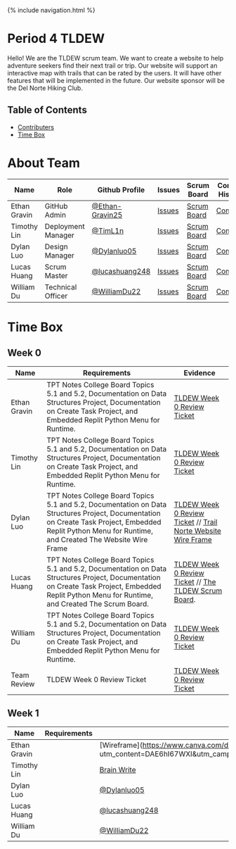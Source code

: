 {% include navigation.html %}


# Period 4 TLDEW

Hello! We are the TLDEW scrum team. We want to create a website to help adventure seekers find their next trail or trip. Our website will support an interactive map with trails that can be rated by the users. It will have other features that will be implemented in the future. Our website sponsor will be the Del Norte Hiking Club.

## Table of Contents
- [Contributers](https://github.com/Ethan-Gravin25/TLDEW/blob/main/README.md#contributers)
- [Time Box](https://github.com/Ethan-Gravin25/TLDEW/blob/main/README.md#time-box)

# About Team

| Name | Role | Github Profile | Issues | Scrum Board | Commit History | Individual Repo |
| - | - | - | - | - | - | - |
| Ethan Gravin | GitHub Admin | [@Ethan-Gravin25](https://github.com/Ethan-Gravin25) | [Issues](https://github.com/Ethan-Gravin25/TLDEW/issues?q=assignee%3AEthan-Gravin25) | [Scrum Board](https://github.com/Ethan-Gravin25/TLDEW/projects/1?card_filter_query=assignee%3AEthan-Gravin25) | [Commits]() | [Individual Repo](https://github.com/Ethan-Gravin25/TLDEWEthanG). |
| Timothy Lin | Deployment Manager | [@TimL1n](https://github.com/TimL1n) | [Issues](https://github.com/Ethan-Gravin25/TLDEW/issues?q=assignee%3ATimL1n) | [Scrum Board](https://github.com/Ethan-Gravin25/TLDEW/projects/1?card_filter_query=assignee%3ATimL1n) | [Commits](https://github.com/Ethan-Gravin25/TLDEW/commits?author=TimL1n) | [Individual Repo](https://github.com/TimL1n/TimTestTime). |
| Dylan Luo | Design Manager | [@Dylanluo05](https://github.com/Dylanluo05) | [Issues](https://github.com/Ethan-Gravin25/TLDEW/issues?q=assignee%3ADylanluo05) | [Scrum Board](https://github.com/Ethan-Gravin25/TLDEW/projects/1?card_filter_query=assignee%3ADylanluo05) | [Commits](https://github.com/Ethan-Gravin25/TLDEW/commits?author=Dylanluo05) | [Individual Repo](https://github.com/Dylanluo05/TLDEW-DylanLuo). |
| Lucas Huang | Scrum Master | [@lucashuang248](https://github.com/lucashuang248) | [Issues](https://github.com/Ethan-Gravin25/TLDEW/issues?q=assignee%3Alucashuang248) | [Scrum Board](https://github.com/Ethan-Gravin25/TLDEW/projects/1?card_filter_query=assignee%3Alucashuang248) | [Commits](https://github.com/Ethan-Gravin25/TLDEW/commits?author=lucashuang248) | [Individual Repo](https://github.com/lucashuang248/Lumoo). |
| William Du | Technical Officer | [@WilliamDu22](https://github.com/WilliamDu22) | [Issues](https://github.com/Ethan-Gravin25/TLDEW/issues?q=assignee%3AWilliamDu22) | [Scrum Board](https://github.com/Ethan-Gravin25/TLDEW/projects/1?card_filter_query=assignee%3AWilliamDu22) | [Commits](https://github.com/Ethan-Gravin25/TLDEW/commits?author=WilliamDu22) | [Individual Repo](https://github.com/WilliamDu22/WilliamDuRepository). |

# Time Box #

## Week 0 ##

| Name | Requirements | Evidence | 
| ----- | ------------- | -------- |
| Ethan Gravin | TPT Notes College Board Topics 5.1 and 5.2, Documentation on Data Structures Project, Documentation on Create Task Project, and Embedded Replit Python Menu for Runtime. | [TLDEW Week 0 Review Ticket](https://ethan-gravin25.github.io/TLDEWEthanG/) |
| Timothy Lin | TPT Notes College Board Topics 5.1 and 5.2, Documentation on Data Structures Project, Documentation on Create Task Project, and Embedded Replit Python Menu for Runtime. | [TLDEW Week 0 Review Ticket](https://timl1n.github.io/TimTestTime/) | 
| Dylan Luo | TPT Notes College Board Topics 5.1 and 5.2, Documentation on Data Structures Project, Documentation on Create Task Project, Embedded Replit Python Menu for Runtime, and Created The Website Wire Frame | [TLDEW Week 0 Review Ticket](https://dylanluo05.github.io/TLDEW-DylanLuo/) // [Trail Norte Website Wire Frame](https://www.canva.com/design/DAE6hI67WXI/9DDU-Zv4I_7ZuRQ1SzE6xA/edit)|
| Lucas Huang | TPT Notes College Board Topics 5.1 and 5.2, Documentation on Data Structures Project, Documentation on Create Task Project, Embedded Replit Python Menu for Runtime, and Created The Scrum Board. | [TLDEW Week 0 Review Ticket](https://lucashuang248.github.io/Lumoo/) // [The TLDEW Scrum Board](https://github.com/Ethan-Gravin25/TLDEW/projects/1). |
| William Du | TPT Notes College Board Topics 5.1 and 5.2, Documentation on Data Structures Project, Documentation on Create Task Project, and Embedded Replit Python Menu for Runtime. | [TLDEW Week 0 Review Ticket](https://williamdu22.github.io/WilliamDuRepository/) | 
| Team Review | TLDEW Week 0 Review Ticket | [TLDEW Week 0 Review Ticket](https://github.com/Ethan-Gravin25/TLDEW/issues/1) |

## Week 1 ##

| Name | Requirements | Evidence | 
| ---- | ------ | -------- |
| Ethan Gravin |  | [Wireframe](https://www.canva.com/design/DAE6hI67WXI/9DDU-Zv4I_7ZuRQ1SzE6xA/edit? utm_content=DAE6hI67WXI&utm_campaign=designshare&utm_medium=link2&utm_source=sharebutton) |
| Timothy Lin | | [Brain Write](https://github.com/Dylanluo05) | 
| Dylan Luo | | [@Dylanluo05](https://github.com/Dylanluo05) |
| Lucas Huang | | [@lucashuang248](https://github.com/lucashuang248) |
| William Du | | [@WilliamDu22](https://github.com/WilliamDu22) | 

